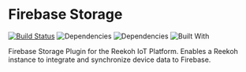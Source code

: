 # Firebase Storage

[![Build Status](https://travis-ci.org/Reekoh/firebase-storage.svg)](https://travis-ci.org/Reekoh/firebase-storage)
![Dependencies](https://img.shields.io/david/Reekoh/firebase-storage.svg)
![Dependencies](https://img.shields.io/david/dev/Reekoh/firebase-storage.svg)
![Built With](https://img.shields.io/badge/built%20with-gulp-red.svg)

Firebase Storage Plugin for the Reekoh IoT Platform. Enables a Reekoh instance to integrate and synchronize device data to Firebase.
